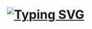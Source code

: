 <h1 align="center">
<a href="https://git.io/typing-svg"><img src="https://readme-typing-svg.demolab.com?font=Fira+Code&weight=100&size=17&duration=5005&pause=1000&color=04969F&center=true&vCenter=true&width=435&lines=Hi+There%2C+I'm+Selena+Wren.%F0%9F%91%8B;I'm+Software+Enginner.%F0%9F%91%A8%F0%9F%8F%BB%E2%80%8D%F0%9F%92%BB;I'm+a+Python+and+Django+programmer.%F0%9F%87%A9%F0%9F%90%8D;I'm+the+founder+of+submitaitools.org." alt="Typing SVG" /></a>
</h1>
